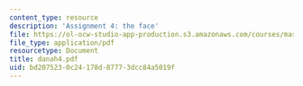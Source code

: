 ```yaml
---
content_type: resource
description: 'Assignment 4: the face'
file: https://ol-ocw-studio-app-production.s3.amazonaws.com/courses/mas-963-techno-identity-who-we-are-and-how-we-perceive-ourselves-and-others-spring-2002/bd2075230c24178d87773dcc84a5019f_danah4.pdf
file_type: application/pdf
resourcetype: Document
title: danah4.pdf
uid: bd207523-0c24-178d-8777-3dcc84a5019f
---
```

